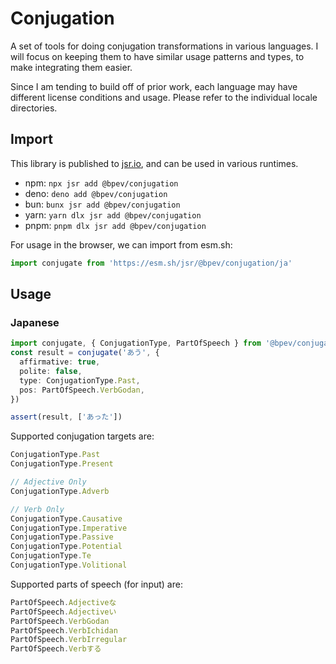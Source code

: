 # Conjugation

A set of tools for doing conjugation transformations in various languages. I
will focus on keeping them to have similar usage patterns and types, to make
integrating them easier.

Since I am tending to build off of prior work, each language may have different
license conditions and usage. Please refer to the individual locale directories.

## Import

This library is published to [jsr.io](https://jsr.io/@bpev/conjugation), and can
be used in various runtimes.

- npm: `npx jsr add @bpev/conjugation`
- deno: `deno add @bpev/conjugation`
- bun: `bunx jsr add @bpev/conjugation`
- yarn: `yarn dlx jsr add @bpev/conjugation`
- pnpm: `pnpm dlx jsr add @bpev/conjugation`

For usage in the browser, we can import from esm.sh:

```js
import conjugate from 'https://esm.sh/jsr/@bpev/conjugation/ja'
```

## Usage

### Japanese

```ts
import conjugate, { ConjugationType, PartOfSpeech } from '@bpev/conjugation/ja'
const result = conjugate('あう', {
  affirmative: true,
  polite: false,
  type: ConjugationType.Past,
  pos: PartOfSpeech.VerbGodan,
})

assert(result, ['あった'])
```

Supported conjugation targets are:

```ts
ConjugationType.Past
ConjugationType.Present

// Adjective Only
ConjugationType.Adverb

// Verb Only
ConjugationType.Causative
ConjugationType.Imperative
ConjugationType.Passive
ConjugationType.Potential
ConjugationType.Te
ConjugationType.Volitional
```

Supported parts of speech (for input) are:

```ts
PartOfSpeech.Adjectiveな
PartOfSpeech.Adjectiveい
PartOfSpeech.VerbGodan
PartOfSpeech.VerbIchidan
PartOfSpeech.VerbIrregular
PartOfSpeech.Verbする
```
